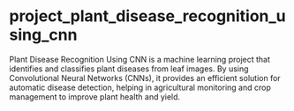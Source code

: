 # project_plant_disease_recognition_using_cnn
Plant Disease Recognition Using CNN is a machine learning project that identifies and classifies plant diseases from leaf images. By using Convolutional Neural Networks (CNNs), it provides an efficient solution for automatic disease detection, helping in agricultural monitoring and crop management to improve plant health and yield.
